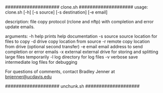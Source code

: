 #################### clone.sh  ####################
usage:
    clone.sh [-h] [-s source] [-s destination] [-e email]

description:
    file copy protocol (rclone and nftp) with completion and error update emails.

arguments:
    -h help		prints help documentation
    -s source		source location for files to copy
    -d drive		copy location from source
    -r remote		copy location from drive (optional second transfer)
    -e email		email address to send completion or error emails
    -x external         external drive for storing and splitting large files temporarily
    -l log              directory for log files
    -v verbose          save intermediate log files for debugging

For questions of comments, contact Bradley Jenner at <bnjenner@ucdavis.edu>


#################### unchunk.sh  ####################
